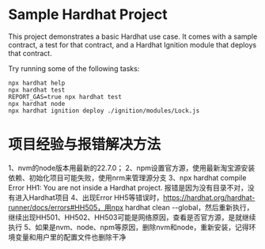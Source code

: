 # Sample Hardhat Project

This project demonstrates a basic Hardhat use case. It comes with a sample contract, a test for that contract, and a Hardhat Ignition module that deploys that contract.

Try running some of the following tasks:

```shell
npx hardhat help
npx hardhat test
REPORT_GAS=true npx hardhat test
npx hardhat node
npx hardhat ignition deploy ./ignition/modules/Lock.js

```
# 项目经验与报错解决方法
1、nvm的node版本用最新的22.7.0；
2、npm设置官方源，使用最新淘宝源安装依赖、初始化项目可能失败，使用nrm来管理源分支
3、npx hardhat compile   Error HH1: You are not inside a Hardhat project. 报错是因为没有目录不对，没有进入Hardhat项目
4、出现Error HH5等错误时，https://hardhat.org/hardhat-runner/docs/errors#HH505，用npx hardhat clean --global，然后重新执行，
继续出现HH501、HH502、HH503可能是网络原因，查看是否官方源，是就继续执行
5、如果是nvm、node、npm等原因，删除nvm和node，重新安装，记得环境变量和用户里的配置文件也删除干净

